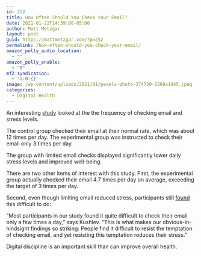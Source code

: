 ```yaml
---
id: 252
title: How Often Should You Check Your Email?
date: 2021-01-22T14:39:08-05:00
author: Matt Metzgar
layout: post
guid: https://mattmetzgar.com/?p=252
permalink: /how-often-should-you-check-your-email/
amazon_polly_audio_location:
  - ""
amazon_polly_enable:
  - "0"
mf2_syndication:
  - 'a:0:{}'
image: /wp-content/uploads/2021/01/pexels-photo-374720-1568x1045.jpeg
categories:
  - Digital Health
---
```

An interesting <a href="https://www.sciencedirect.com/science/article/abs/pii/S0747563214005810" target="_blank" rel="noreferrer noopener">study</a> looked at the the frequency of checking email and stress levels.

The control group checked their email at their normal rate, which was about 12 times per day. The experimental group was instructed to check their email only 3 times per day.

The group with limited email checks displayed significantly lower daily stress levels and improved well-being.

There are two other items of interest with this study. First, the experimental group actually checked their email 4.7 times per day on average, exceeding the target of 3 times per day.

Second, even though limiting email reduced stress, participants still <a href="https://news.ubc.ca/2014/12/03/check-less-to-reduce-email-stress/" target="_blank" rel="noreferrer noopener">found</a> this difficult to do:

“Most participants in our study found it quite difficult to check their email only a few times a day,” says Kushlev. “This is what makes our obvious-in-hindsight findings so striking: People find it difficult to resist the temptation of checking email, and yet resisting this temptation reduces their stress.”

Digital discipline is an important skill than can improve overall health.